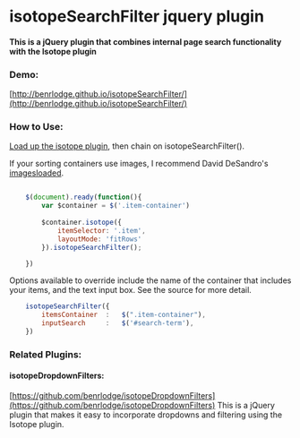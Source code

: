 # isotopeSearchFilter jquery plugin

#### This is a jQuery plugin that combines internal page search functionality with the Isotope plugin

### Demo:
[http://benrlodge.github.io/isotopeSearchFilter/](http://benrlodge.github.io/isotopeSearchFilter/)

### How to Use: 

[Load up the isotope plugin](http://isotope.metafizzy.co/), then chain on isotopeSearchFilter().

If your sorting containers use images, I recommend David DeSandro's [imagesloaded](https://github.com/desandro/imagesloaded).

```javascript

	$(document).ready(function(){
		var $container = $('.item-container')
		
		$container.isotope({
			itemSelector: '.item',
			layoutMode: 'fitRows'	
		}).isotopeSearchFilter();

	})

```

Options available to override include the name of the container that includes your items, and the text input box. See the source for more detail.


```javascript
	isotopeSearchFilter({
		itemsContainer	: 	$(".item-container"),
		inputSearch		:	$('#search-term'),
	})

```

### Related Plugins:

#### isotopeDropdownFilters: 
[https://github.com/benrlodge/isotopeDropdownFilters](https://github.com/benrlodge/isotopeDropdownFilters)
This is a jQuery plugin that makes it easy to incorporate dropdowns and filtering using the Isotope plugin.